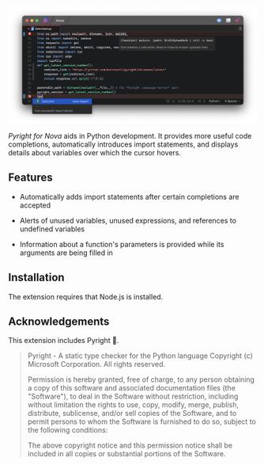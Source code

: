 ![Screenshot of the Nova editor showcasing Pyright functionality.](https://raw.githubusercontent.com/belcar-s/nova-pyright/trunk/Screenshots/main.png)

*Pyright for Nova* aids in Python development. It provides more useful code completions, automatically introduces import statements, and displays details about variables over which the cursor hovers.

## Features

* Automatically adds import statements after certain completions are accepted

* Alerts of unused variables, unused expressions, and references to undefined variables

* Information about a function's parameters is provided while its arguments are being filled in

## Installation

The extension requires that Node.js is installed.


## Acknowledgements

This extension includes Pyright 🙂.

> Pyright - A static type checker for the Python language
> Copyright (c) Microsoft Corporation. All rights reserved.
>
> Permission is hereby granted, free of charge, to any person obtaining a copy of this software and associated documentation files (the "Software"), to deal in the Software without restriction, including without limitation the rights to use, copy, modify, merge, publish, distribute, sublicense, and/or sell copies of the Software, and to permit persons to whom the Software is furnished to do so, subject to the following conditions:
>
> The above copyright notice and this permission notice shall be included in all copies or substantial portions of the Software.


